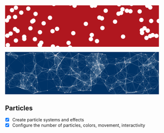 ![Particles Image 1](particles-view.png)

![Particles Image 2](particles-view-2.png)

## Particles

* [X] Create particle systems and effects
* [X] Configure the number of particles, colors, movement, interactivity
